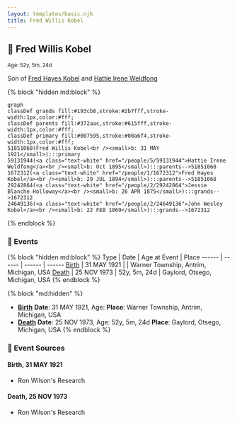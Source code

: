 ```yaml
---
layout: templates/basic.njk
title: Fred Willis Kobel
---
```

## 🔵 Fred Willis Kobel
<small>Age: 52y, 5m, 24d</small>

Son of [Fred Hayes Kobel](/people/1/1672312) and [Hattie Irene Weldfong](/people/5/59131944)

{% block "hidden md:block" %}
```mermaid
graph
classDef grands fill:#193cb8,stroke:#2b7fff,stroke-width:1px,color:#fff;
classDef parents fill:#372aac,stroke:#615fff,stroke-width:1px,color:#fff;
classDef primary fill:#007595,stroke:#00a6f4,stroke-width:1px,color:#fff;
51851068(Fred Willis Kobel<br /><small>b: 31 MAY 1921</small>):::primary
59131944(<a class="text-white" href="/people/5/59131944">Hattie Irene Weldfong</a><br /><small>b: Oct 1895</small>):::parents-->51851068
1672312(<a class="text-white" href="/people/1/1672312">Fred Hayes Kobel</a><br /><small>b: 29 JUL 1894</small>):::parents-->51851068
29242864(<a class="text-white" href="/people/2/29242864">Jessie Blanche Holloway</a><br /><small>b: 26 APR 1875</small>):::grands-->1672312
24649136(<a class="text-white" href="/people/2/24649136">John Wesley Kobel</a><br /><small>b: 22 FEB 1869</small>):::grands-->1672312
```
{% endblock %}

### 📆 Events

{% block "hidden md:block" %}
Type | Date | Age at Event | Place
------ | ------ | ------ | ------
[Birth](#event-event-2) | 31 MAY 1921 |  | Warner Township, Antrim, Michigan, USA
[Death](#event-event-3) | 25 NOV 1973 | 52y, 5m, 24d | Gaylord, Otsego, Michigan, USA
{% endblock %}

{% block "md:hidden" %}
- **[Birth](#event-event-2)**
**Date**: 31 MAY 1921, Age:
**Place**: Warner Township, Antrim, Michigan, USA
- **[Death](#event-event-3)**
**Date**: 25 NOV 1973, Age: 52y, 5m, 24d
**Place**: Gaylord, Otsego, Michigan, USA
{% endblock %}

### 📰 Event Sources

#### <a id="event-event-2"></a> Birth, 31 MAY 1921
* Ron Wilson's Research

#### <a id="event-event-3"></a> Death, 25 NOV 1973
* Ron Wilson's Research